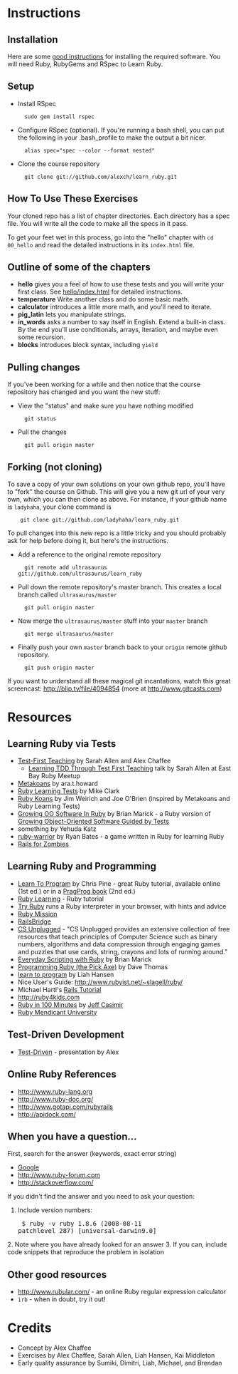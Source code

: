 # Instructions

## Installation

Here are some [good instructions](http://wiki.devchix.com/index.php?title=Workshop_Installation_Notes)
for installing the required software.  You will need Ruby, RubyGems and RSpec to Learn Ruby.

## Setup

* Install RSpec

        sudo gem install rspec

* Configure RSpec (optional). If you're running a bash shell, you can put the following in your .bash_profile to make the output a bit nicer.

        alias spec="spec --color --format nested"

* Clone the course repository

        git clone git://github.com/alexch/learn_ruby.git

## How To Use These Exercises

Your cloned repo has a list of chapter directories. Each directory has a spec file. You will write all the code to make all the specs in it pass.

To get your feet wet in this process, go into the "hello" chapter with `cd 00_hello` and read the detailed instructions in its `index.html` file.

## Outline of some of the chapters

* **hello** 
  gives you a feel of how to use these tests and you will write your first class.  See [hello/index.html](hello/index.html) for detailed instructions.
* **temperature**
  Write another class and do some basic math.
* **calculator** introduces a little more math, and you'll need to iterate.
* **pig\_latin** lets you manipulate strings.
* **in\_words** asks a number to say itself in English. Extend a built-in class. By the end you'll use conditionals, arrays, iteration, and maybe even some recursion.
* **blocks** introduces block syntax, including `yield`

## Pulling changes

If you've been working for a while and then notice that the course repository has changed and you want the new stuff:

* View the "status" and make sure you have nothing modified

        git status

* Pull the changes

        git pull origin master

## Forking (not cloning)

To save a copy of your own solutions on your own github repo, you'll have to "fork" the course on Github. This will give you a new git url of your very own, which you can then clone as above. For instance, if your github name is `ladyhaha`, your clone command is

        git clone git://github.com/ladyhaha/learn_ruby.git

To pull changes into this new repo is a little tricky and you should probably ask for help before doing it, but here's the instructions.

* Add a reference to the original remote repository

        git remote add ultrasaurus git://github.com/ultrasaurus/learn_ruby

* Pull down the remote repository's master branch. This creates a local branch called `ultrasaurus/master`

        git pull origin master

* Now merge the `ultrasaurus/master` stuff into your `master` branch

        git merge ultrasaurus/master

* Finally push your own `master` branch back to your `origin` remote github repository.

        git push origin master

If you want to understand all these magical git incantations, watch this great screencast: <http://blip.tv/file/4094854> (more at <http://www.gitcasts.com>)

# Resources

## Learning Ruby via Tests
* [Test-First Teaching](http://testfirst.org) by Sarah Allen and Alex Chaffee
  * [Learning TDD Through Test First Teaching](http://www.youtube.com/watch?v=KgfdlZuVz7I) talk by Sarah Allen at East Bay Ruby Meetup
* [Metakoans](http://rubyquiz.com/quiz67.html) by ara.t.howard
* [Ruby Learning Tests](http://clarkware.com/cgi/blosxom/2005/03/18) by Mike Clark
* [Ruby Koans](http://rubykoans.com) by Jim Weirich and Joe O'Brien (inspired by Metakoans and Ruby Learning Tests)
* [Growing OO Software In Ruby](http://www.exampler.com/blog/2009/12/17/growing-object-oriented-software-in-ruby/) by Brian Marick - a Ruby version of [Growing Object-Oriented Software Guided by Tests](http://www.growing-object-oriented-software.com/)
* something by Yehuda Katz
* [ruby-warrior](http://github.com/ryanb/ruby-warrior) by Ryan Bates - a game written in Ruby for learning Ruby
* [Rails for Zombies](http://railsforzombies.org)

## Learning Ruby and Programming
* [Learn To Program](http://pine.fm/LearnToProgram/) by Chris Pine - great Ruby tutorial, available online (1st ed.) or in a [PragProg book](http://www.pragprog.com/titles/ltp2/learn-to-program-2nd-edition) (2nd ed.)
* [Ruby Learning](http://rubylearning.com/satishtalim/tutorial.html) - Ruby tutorial
* [Try Ruby](http://tryruby.org) runs a Ruby interpreter in your browser, with hints and advice
* [Ruby Mission](http://github.com/alexch/mission)
* [RailsBridge](http://groups.google.com/group/railsbridge)
* [CS Unplugged](http://www.csunplugged.org/) - "CS Unplugged provides an extensive collection of free resources that teach principles of Computer Science such as binary numbers, algorithms and data compression through engaging games and puzzles that use cards, string, crayons and lots of running around."
* [Everyday Scripting with Ruby](http://pragprog.com/titles/bmsft/everyday-scripting-with-ruby) by Brian Marick
* [Programming Ruby (the Pick Axe)](http://pragprog.com/titles/ruby/programming-ruby) by Dave Thomas
* [learn to program](http://github.com/liahhansen/learn-to-program) by Liah Hansen
* Nice User's Guide: <http://www.rubyist.net/~slagell/ruby/>
* Michael Hartl's [Rails Tutorial](http://railstutorial.org)
* <http://ruby4kids.com>
* [Ruby in 100 Minutes](http://jumpstartlab.com/resources/ruby-jumpstart/ruby/) by [Jeff Casimir](http://jumpstartlab.com)
* [Ruby Mendicant University](http://university.rubymendicant.com)

## Test-Driven Development
* [Test-Driven](http://www.slideshare.net/alexchaffee/test-driven) - presentation by Alex

## Online Ruby References

* <http://www.ruby-lang.org>
*	<http://www.ruby-doc.org/>
*	<http://www.gotapi.com/rubyrails>
*	<http://apidock.com/>

## When you have a question...

First, search for the answer (keywords, exact error string)

*	[Google](http://google.com)
*	<http://www.ruby-forum.com>
*	<http://stackoverflow.com/>

If you didn't find the answer and you need to ask your question:

1. Include version numbers: <pre>
    $ ruby -v
    ruby 1.8.6 (2008-08-11 patchlevel 287) \[universal-darwin9.0\]
</pre>
2. Note where you have already looked for an answer
3. If you can, include code snippets that reproduce the problem in isolation

## Other good resources

*	<http://www.rubular.com/> - an online Ruby regular expression calculator
*	`irb` - when in doubt, try it out!

# Credits

* Concept by Alex Chaffee
* Exercises by Alex Chaffee, Sarah Allen, Liah Hansen, Kai Middleton
* Early quality assurance by Sumiki, Dimitri, Liah, Michael, and Brendan

